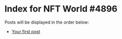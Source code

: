 # Index for NFT World #4896
Posts will be displayed in the order below:

- [Your first post](./001-first.md)

